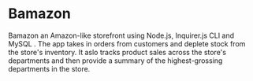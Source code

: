 # Bamazon
Bamazon an Amazon-like storefront using Node.js, Inquirer.js CLI  and  MySQL . The app takes in orders from customers and deplete stock from the store's inventory. It aslo tracks product sales across the store's departments and then provide a summary of the highest-grossing departments in the store.

